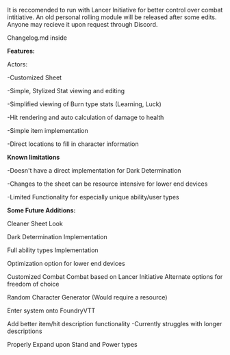 It is reccomended to run with Lancer Initiative for better control over combat intitiative. An old personal rolling module will be released after some edits. Anyone may recieve it upon request through Discord.

Changelog.md inside

**Features:**

Actors:

-Customized Sheet

-Simple, Stylized Stat viewing and editing

-Simplified viewing of Burn type stats (Learning, Luck)

-Hit rendering and auto calculation of damage to health

-Simple item implementation

-Direct locations to fill in character information

**Known limitations**

-Doesn't have a direct implementation for Dark Determination

-Changes to the sheet can be resource intensive for lower end devices

-Limited Functionality for especially unique ability/user types


**Some Future Additions:**

Cleaner Sheet Look

Dark Determination Implementation

Full ability types Implementation

Optimization option for lower end devices

Customized Combat
    Combat based on Lancer Initiative
        Alternate options for freedom of choice

Random Character Generator (Would require a resource)

Enter system onto FoundryVTT

Add better item/hit description functionality
    -Currently struggles with longer descriptions

Properly Expand upon Stand and Power types